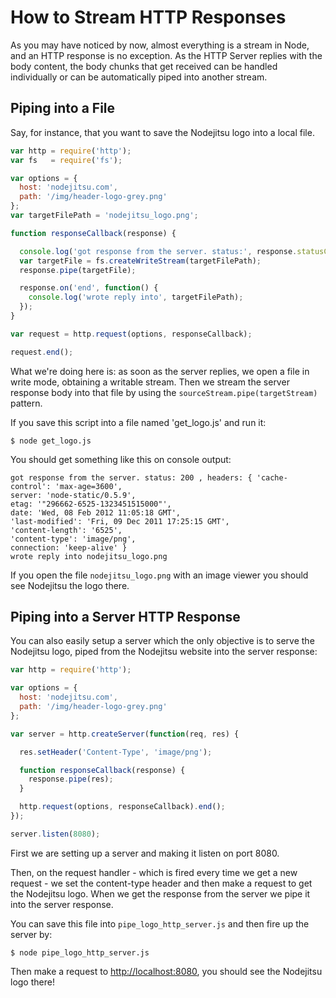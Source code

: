 # How to Stream HTTP Responses

As you may have noticed by now, almost everything is a stream in Node, and an HTTP response is no exception. As the HTTP Server replies with the body content, the body chunks that get received can be handled individually or can be automatically piped into another stream.

## Piping into a File

Say, for instance, that you want to save the Nodejitsu logo into a local file.

```javascript
var http = require('http');
var fs   = require('fs');

var options = {
  host: 'nodejitsu.com',
  path: '/img/header-logo-grey.png'
};
var targetFilePath = 'nodejitsu_logo.png';

function responseCallback(response) {

  console.log('got response from the server. status:', response.statusCode, ', headers:', response.headers);
  var targetFile = fs.createWriteStream(targetFilePath);
  response.pipe(targetFile);

  response.on('end', function() {
  	console.log('wrote reply into', targetFilePath);
  });
}

var request = http.request(options, responseCallback);

request.end();
```

What we're doing here is: as soon as the server replies, we open a file in write mode, obtaining a writable stream. Then we stream the server response body into that file by using the `sourceStream.pipe(targetStream)` pattern.

If you save this script into a file named 'get_logo.js' and run it:

    $ node get_logo.js

You should get something like this on console output:

    got response from the server. status: 200 , headers: { 'cache-control': 'max-age=3600',
    server: 'node-static/0.5.9',
    etag: '"296662-6525-1323451515000"',
    date: 'Wed, 08 Feb 2012 11:05:18 GMT',
    'last-modified': 'Fri, 09 Dec 2011 17:25:15 GMT',
    'content-length': '6525',
    'content-type': 'image/png',
    connection: 'keep-alive' }
    wrote reply into nodejitsu_logo.png

If you open the file `nodejitsu_logo.png` with an image viewer you should see Nodejitsu the logo there.

## Piping into a Server HTTP Response

You can also easily setup a server which the only objective is to serve the Nodejitsu logo, piped from the Nodejitsu website into the server response:

```javascript
var http = require('http');

var options = {
  host: 'nodejitsu.com',
  path: '/img/header-logo-grey.png'
};

var server = http.createServer(function(req, res) {

  res.setHeader('Content-Type', 'image/png');

  function responseCallback(response) {
	response.pipe(res);
  }

  http.request(options, responseCallback).end();
});

server.listen(8080);
```

First we are setting up a server and making it listen on port 8080.

Then, on the request handler - which is fired every time we get a new request - we set the content-type header and then make a request to get the Nodejitsu logo. When we get the response from the server we pipe it into the server response.

You can save this file into `pipe_logo_http_server.js` and then fire up the server by:

    $ node pipe_logo_http_server.js

Then make a request to [http://localhost:8080](http://localhost:8080), you should see the Nodejitsu logo there!